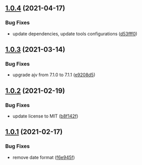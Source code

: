 ## [1.0.4](https://github.com/valverdealbo/ajv-strict-formats/compare/v1.0.3...v1.0.4) (2021-04-17)


### Bug Fixes

* update dependencies, update tools configurations ([d53fff0](https://github.com/valverdealbo/ajv-strict-formats/commit/d53fff07774487ea0e001504c19b1f7bcc051ec6))

## [1.0.3](https://github.com/valverdealbo/ajv-strict-formats/compare/v1.0.2...v1.0.3) (2021-03-14)


### Bug Fixes

* upgrade ajv from 7.1.0 to 7.1.1 ([e9208d5](https://github.com/valverdealbo/ajv-strict-formats/commit/e9208d58c9e2dd890f133c7d7e1cceb49423b3d4))

## [1.0.2](https://github.com/valverdealbo/ajv-strict-formats/compare/v1.0.1...v1.0.2) (2021-02-19)


### Bug Fixes

* update license to MIT ([b8f142f](https://github.com/valverdealbo/ajv-strict-formats/commit/b8f142ff0d12b73e44a3a7d6aba91442282888df))

## [1.0.1](https://github.com/valverdealbo/ajv-strict-formats/compare/v1.0.0...v1.0.1) (2021-02-17)


### Bug Fixes

* remove date format ([f6e945f](https://github.com/valverdealbo/ajv-strict-formats/commit/f6e945f20d89140d6ba6e0187b7c098784f409ae))
